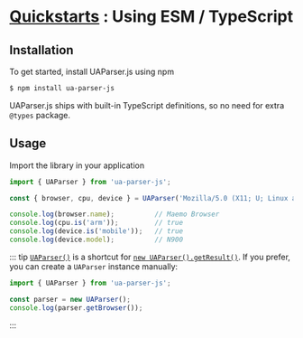 # [Quickstarts](/intro/quick-start/quick-start) : Using ESM / TypeScript

## Installation

To get started, install UAParser.js using npm

```sh
$ npm install ua-parser-js
```

UAParser.js ships with built-in TypeScript definitions, so no need for extra `@types` package.

## Usage

Import the library in your application

```js
import { UAParser } from 'ua-parser-js';

const { browser, cpu, device } = UAParser('Mozilla/5.0 (X11; U; Linux armv7l; en-GB; rv:1.9.2a1pre) Gecko/20090928 Firefox/3.5 Maemo Browser 1.4.1.22 RX-51 N900');

console.log(browser.name);          // Maemo Browser
console.log(cpu.is('arm'));         // true
console.log(device.is('mobile'));   // true
console.log(device.model);          // N900
```

::: tip
[`UAParser()`](/api/main/overview.html#uaparser) is a shortcut for [`new UAParser().getResult()`](/api/main/overview.html#new-uaparser). If you prefer, you can create a `UAParser` instance manually:

```js
import { UAParser } from 'ua-parser-js';

const parser = new UAParser();
console.log(parser.getBrowser());
```
:::